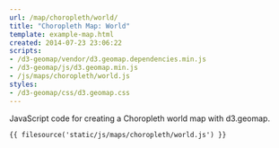 ```yaml
---
url: /map/choropleth/world/
title: "Choropleth Map: World"
template: example-map.html
created: 2014-07-23 23:06:22
scripts:
- /d3-geomap/vendor/d3.geomap.dependencies.min.js
- /d3-geomap/js/d3.geomap.min.js
- /js/maps/choropleth/world.js
styles:
- /d3-geomap/css/d3.geomap.css
---
```

JavaScript code for creating a Choropleth world map with d3.geomap.

    {{ filesource('static/js/maps/choropleth/world.js') }}

